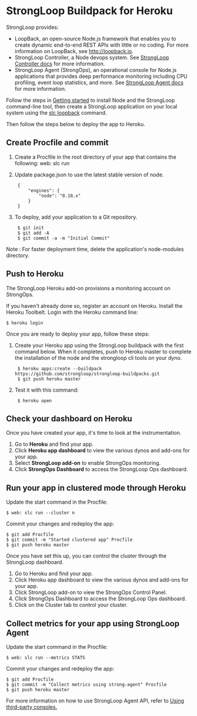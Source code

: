 # StrongLoop Buildpack for Heroku 

StrongLoop provides:
 * LoopBack, an open-source Node.js framework that enables you to create dynamic end-to-end REST APIs with little or no coding. For more information on LoopBack, see http://loopback.io.
 * StrongLoop Controller, a Node devops system.  See [StrongLoop Controller docs](http://docs.strongloop.com/display/SLC/StrongLoop+Controller) for more information.
 * StrongLoop Agent (StrongOps), an operational console for Node.js applications that provides deep performance monitoring including CPU profiling, event loop statistics, and more.  See [StrongLoop Agent docs](http://docs.strongloop.com/pages/viewpage.action?pageId=3834736) for more information.

Follow the steps in <a href="http://docs.strongloop.com/display/SLC/Getting+started+with+StrongLoop+Controller">Getting started</a> to install Node and the StrongLoop command-line tool, then create a StrongLoop application on your local system using the <a href="http://docs.strongloop.com/display/LB/Create+a+simple+API">slc loopback</a> command.

Then follow the steps below to deploy the app to Heroku.

## Create Procfile and commit 

1. Create a Procfile in the root directory of your app that contains the following:  web: slc run
2. Update package.json to use the latest stable version of node.
    
        {
            "engines": {
                "node": "0.10.x"
            }
        }

3. To deploy, add your application to a Git repository.
 
        $ git init
        $ git add -A
        $ git commit -a -m "Initial Commit"

Note : For faster deployment time, delete the application's node-modules directory.


## Push to Heroku

The StrongLoop Heroku add-on provisions a monitoring account on StrongOps.

If you haven't already done so, register an account on Heroku. 
Install the Heroku Toolbelt.
Login with the Heroku command line: 

    $ heroku login

Once you are ready to deploy your app, follow these steps:

1. Create your Heroku app using the StrongLoop buildpack with the first command below.  When it completes, push to Heroku master to complete the installation of the node and the strongloop cli tools on your dyno.

        $ heroku apps:create --buildpack https://github.com/strongloop/strongloop-buildpacks.git
        $ git push heroku master

1. Test it with this command:
   
        $ heroku open

## Check your dashboard on Heroku

Once you have created your app, it's time to look at the instrumentation.

1. Go to **Heroku** and find your app. 
2. Click **Heroku app dashboard** to view the various dynos and add-ons for your app. 
3. Select **StrongLoop add-on** to enable StrongOps monitoring. 
4. Click **StrongOps Dashboard** to access the StrongLoop Ops dashboard.

## Run your app in clustered mode through Heroku

Update the start command in the Procfile:

    $ web: slc run --cluster n 


Commit your changes and redeploy the app:

    $ git add Procfile
    $ git commit -m "Started clustered app" Procfile
    $ git push heroku master

Once you have set this up, you can control the cluster through the StrongLoop dashboard.

1. Go to Heroku and find your app. 
2. Click Heroku app dashboard to view the various dynos and add-ons for your app. 
3. Click StrongLoop add-on to view the StrongOps Control Panel. 
4. Click  StrongOps Dashboard to access the StrongLoop Ops dashboard.
5. Click on the Cluster tab to control your cluster. 


## Collect metrics for your app using StrongLoop Agent 

Update the start command in the Procfile:

    $ web: slc run --metrics STATS

Commit your changes and redeploy the app:

    $ git add Procfile
    $ git commit -m "Collect metrics using strong-agent" Procfile
    $ git push heroku master

For more information on how to use StrongLoop Agent API, refer to <a href="http://docs.strongloop.com/display/SLA/Using+third-party+consoles">Using third-party consoles.</a>





 






